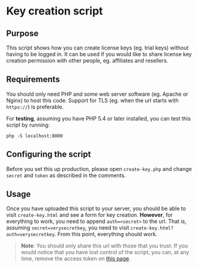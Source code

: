 # Key creation script

## Purpose

This script shows how you can create license keys (eg. trial keys) without having to be logged in.
It can be used if you would like to share license key creation permission with other people, eg.
affiliates and resellers.

## Requirements
You should only need PHP and some web server software (eg. Apache or Nginx) to host this code.
Support for TLS (eg. when the url starts with `https://`) is preferable.

For **testing**, assuming you have PHP 5.4 or later installed, you can test this script by running:
```
php -S localhost:8000
```

## Configuring the script
Before you set this up production, please open `create-key.php` and change `secret` and `token` as described in the comments.

## Usage
Once you have uploaded this script to your server, you should be able to visit `create-key.html` and see a form for key creation.
**However**, for everything to work, you need to append `auth=<secret>` to the url. That is, assuming `secret=verysecretkey`, you need
to visit `create-key.html?auth=verysecretkey`. From this point, everything should work.

> **Note**: You should only share this url with those that you trust. If you would notice that you have lost control of the script, you can,
at any time, remove the access token on [this page](https://app.cryptolens.io/User/AccessToken#/).
